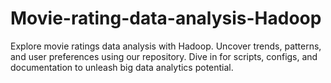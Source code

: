 # Movie-rating-data-analysis-Hadoop
Explore movie ratings data analysis with Hadoop. Uncover trends, patterns, and user preferences using our repository. Dive in for scripts, configs, and documentation to unleash big data analytics potential.
